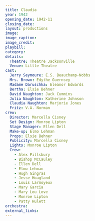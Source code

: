 ```yaml
---
title: Claudia
year: 1942
opening_date: 1942-11
closing_date: 
layout: productions
image:
image_caption:
image_credit:
playbill: 
category: 
details:
  Theatre: Theatre Jacksonville
  Venue: Little Theatre
cast:
  Jerry Seymoure: E.S. Beauchamp-Nobbs
  Mrs. Brown: Edythe Guernsey
  Madame Daruschka: Eleanor Edwards
  Bertha: Elsie Behner
  David Naughton: Jack Cummins
  Julia Naughton: Katherine Johnson
  Claudia Naughton: Marjorie Jones
  Fritz: V.A. Norman
crew:
  Director: Marcella Cisney
  Set Design: Monroe Lipton
  Stage Manager: Ellen Dell
  Make-up: Elmo Lehman
  Props: Elsie Behner
  Publicity: Marcella Cisney
  Lights: Monroe Lipton
  Crew: 
    - Alex Pillsbury
    - Bishop McCauley
    - Ellen Dell
    - Elmo Lehman
    - Hugh Gingras
    - Jesse Hoagland
    - Louis Larmoyeux
    - Mary Garcia
    - Mary Lou Love
    - Monroe Lipton
    - Patty Hulett
orchestra:
external_links:
---
```


